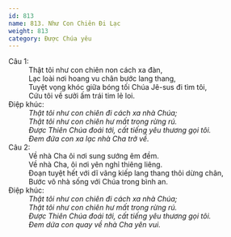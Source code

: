```yaml
---
id: 813
name: 813. Như Con Chiên Đi Lạc
weight: 813
category: Được Chúa yêu
---
```

<dl><dt>Câu 1:</dt><dd data-verse="1">Thật tôi như con chiên non cách xa đàn, <br/>Lạc loài nơi hoang vu chân bước lang thang, <br/>Tuyệt vọng khóc giữa bóng tối Chúa Jê-sus đi tìm tôi, <br/>Cứu tôi về sưởi ấm trái tim lẻ loi. </dd><dt>Điệp khúc:</dt><dd data-chorus="1"><em>Thật tôi như con chiên đi cách xa nhà Chúa; <br/>Thật tôi như con chiên hư mất trong rừng rú. <br/>Được Thiên Chúa đoái tới, cất tiếng yêu thương gọi tôi. <br/>Đem đứa con xa lạc nhà Cha trở về. </em></dd><dt>Câu 2:</dt><dd data-verse="2">Về nhà Cha ôi nơi sung sướng êm đềm. <br/>Về nhà Cha, ôi nơi yên nghỉ thiêng liêng. <br/>Đoạn tuyệt hết với dĩ vãng kiếp lang thang thôi dừng chân, <br/>Bước vô nhà sống với Chúa trong bình an. </dd><dt>Điệp khúc:</dt><dd data-chorus="1"><em>Thật tôi như con chiên đi cách xa nhà Chúa; <br/>Thật tôi như con chiên hư mất trong rừng rú. <br/>Được Thiên Chúa đoái tới, cất tiếng yêu thương gọi tôi. <br/>Đem dứa con quay về nhà Cha yên vui. </em></dd></dl>
